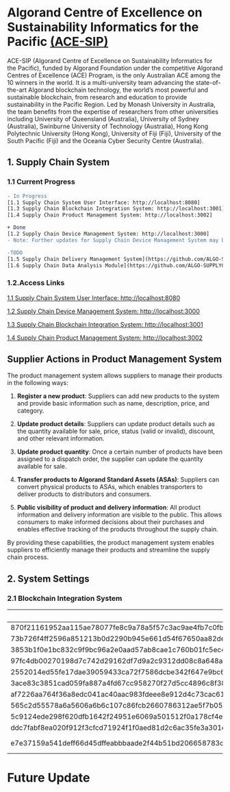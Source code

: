 # Algorand Centre of Excellence on Sustainability Informatics for the Pacific [(ACE-SIP)](https://ace-sip.org/)

ACE-SIP (Algorand Centre of Excellence on Sustainability Informatics for the Pacific), funded by Algorand Foundation under the competitive Algorand Centres of Excellence (ACE) Program, is the only Australian ACE among the 10 winners in the world. It is a multi-university team advancing the state-of-the-art Algorand blockchain technology, the world’s most powerful and sustainable blockchain, from research and education to provide sustainability in the Pacific Region. Led by Monash University in Australia, the team benefits from the expertise of researchers from other universities including University of Queensland (Australia), University of Sydney (Australia), Swinburne University of Technology (Australia), Hong Kong Polytechnic University (Hong Kong), University of Fiji (Fiji), University of the South Pacific (Fiji) and the Oceania Cyber Security Centre (Australia).


## 1. Supply Chain System
### 1.1 Current Progress
```diff
- In Progress
[1.1 Supply Chain System User Interface: http://localhost:8080]
[1.3 Supply Chain Blockchain Integration System: http://localhost:3001]
[1.4 Supply Chain Product Management System: http://localhost:3002]
```

```diff
+ Done
[1.2 Supply Chain Device Management System: http://localhost:3000]
- Note: Further updates for Supply Chain Device Management System may be needed in order to integrate with other subsystems
```


```diff
-TODO 
[1.5 Supply Chain Delivery Management System](https://github.com/ALGO-SUPPLYCHAIN/sc-delivery-mgt-server) [TODO]()
[1.6 Supply Chain Data Analysis Module](https://github.com/ALGO-SUPPLYCHAIN/sc-data-analysis-server) [TODO]()
```




### 1.2.Access Links
[1.1 Supply Chain System User Interface: http://localhost:8080](https://github.com/ALGO-SUPPLYCHAIN/sc-user-interface)

[1.2 Supply Chain Device Management System: http://localhost:3000](https://github.com/ALGO-SUPPLYCHAIN/sc-device-mgt-server)

[1.3 Supply Chain Blockchain Integration System: http://localhost:3001](https://github.com/ALGO-SUPPLYCHAIN/sc-blockchain-integration-server)

[1.4 Supply Chain Product Management System: http://localhost:3002](https://github.com/ALGO-SUPPLYCHAIN/sc-product-mgt-server)


## Supplier Actions in Product Management System

The product management system allows suppliers to manage their products in the following ways:

1. **Register a new product**: Suppliers can add new products to the system and provide basic information such as name, description, price, and category.

2. **Update product details**: Suppliers can update product details such as the quantity available for sale, price, status (valid or invalid), discount, and other relevant information.

3. **Update product quantity**: Once a certain number of products have been assigned to a dispatch order, the supplier can update the quantity available for sale.

4. **Transfer products to Algorand Standard Assets (ASAs)**: Suppliers can convert physical products to ASAs, which enables transporters to deliver products to distributors and consumers.

5. **Public visibility of product and delivery information**: All product information and delivery information are visible to the public. This allows consumers to make informed decisions about their purchases and enables effective tracking of the products throughout the supply chain.

By providing these capabilities, the product management system enables suppliers to efficiently manage their products and streamline the supply chain process.


## 2. System Settings

### 2.1 Blockchain Integration System

| UID                                                          | Name  | Role        | Addr                                                       | Description    |
| ------------------------------------------------------------ | ----- | ----------- | ---------------------------------------------------------- | -------------- |
| 870f21161952aa115ae78077fe8c9a78a5f57c3ac9ae4fb7c0fbe58167deec6300fb366bb5e48a0754c252fb27f8df6b66476064aff32dff43b167faa390e008 | Sup1  | SUPPLIER    | TDCE4P2SBRSEFG7XY5K6VPTDR7YMRTBIGQU537CUFFIH2RKHFAC5QNX7OE | DESC           |
| 73b726f4ff2596a851213b0d2290b945e661d54f67650aa82de59ad19f8fd046cded18a612eda8a292dd70db02e9c3929c0d81712205a2f6bdf726e89e14af03 | Tspt1 | TRANSPORTER | EZAHVA3DXISI7QXA36TWBPYGGBNX4OP4ERGOZ6V7SG4YZGQ2QGB3NPMMXI | DESC           |
| 3853b1f0e1bc832c9f9bc96a2e0aad57ab8cae1c760b01fc5ec45a1fa926c7af9b1ff4098884a5811f68ab33b43fa3dafdb6d56b50d0aa19bef213c9b30bef07 | Tspt2 | TRANSPORTER | NANFODGM3IKW67XFEEYEHU4HNNPW7RRCT2NRVC7QN32ZJG5OYW2XKTJKAQ | DESC           |
| 97fc4db00270198d7c742d29162df7d9a2c9312dd08c8a648a7f8829276a73021d8ec8a33373a2b495ceaf643f1ce5b820444abd30d930244e41cb74e9d4b90b | Tspt3 | TRANSPORTER | 5IOWQJIK7BNB6QODL62XLF3NWXB2BLBVP4KPZXM5EHKBDPIFPE4FRQI2YA | DESC           |
| 2552014ed55fe17dae39059433ca72f7586dcbe342f647e9bc696ed96717aaad7e043c5df439156721bd4c886f4870af2df52926df2319893c0cad85cc8f2a0d | Tspt4 | TRANSPORTER | V57EB2FDM3SPF4XWRMG63YNS7B5QGBUSW6U3UB4HVK6SUC42MRFVR6NMVA | DESC           |
| 3ace83c3851cad059fa887a4fd67cc958270f27d5cc4896c8f388fa6ae435c68261848c3b6529f6830b90fe45d211709784cb7c65ec0c7644ad57f4f9a044605 | Dist1 | DISTRIBUTOR | UCQTAOB2TZR4W37DUKNH25JYY26O63AQQRXFUA2PY5M7C2PUVL4XEZONC4 | DESC           |
| af7226aa764f36a8edc041ac40aac983fdeee8e912d4c73cac61fd2cc3197c827889628608dada3c5920e62f8d90f034dccfcf9f6fe803a1023910b72a65a50a | Dist2 | DISTRIBUTOR | G35ASOEGOMMLKW6JDJMC7YPQFK3QX422LBOE6LB5CL7N5CGNE7MWLGXTBE | DESC           |
| 565c2d55578a6a5606a6b6c107c86fcb2660786312ae5f7b05881ee19e9dc88f8abd6e9e071294a753b72f5d8b7f1921b25a938bca31ea639eba25858fd1300b | Dist3 | DISTRIBUTOR | 3N4RWVYN2OPM7TPVZZST3ALV3DMTP2UHP2WFBP6DPT5DSJ7IXM3TNIFS54 | DESC           |
| 5c9124ede298f620dfb1642f24951e6069a501512f0a178cf4e2056aa38b3c1add2170a81fef417587caa69e95d6b5e7a236b8c7d49b1211348a938d6e529509 | Dist4 | DISTRIBUTOR | NRHSMPLW2XXL5CPFZMEYJNZ2YEPNAUOJSIFDOBXPM3TU64J7TFD5NIX7IE | DESC           |
| ddc7fabf8ea020f912f3cfcd71924f1f0aed81d2c6ac35fe3a301e047784fb7593e5e310da34a3662f8e4884f0ee497a6cac0cd20b0c70b69883f01e96878400 | Dist5 | DISTRIBUTOR | QA7LFAWLSYYD73PHZSZ3KS4SLZPLMZB6CQZTBDTLNAWSYRDRLG4EOLADAE | DESC           |
| e7e37159a541deff66d45dffeabbbaade2f44b51bd206658783d39fd19e3eb09a2a9c90e10023a4768b96b8b6aecf71b72acf0b76f7dab40da7a721e63bd7e08 | MAIN  | SUPPLIER    | HNCGPDDFLKSWDR65XOJQR5HHO6DSIZVO4GX2ILXIPFRZYCDTZTAFR65XIA | Main Test User |

# Future Update
